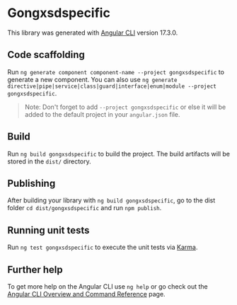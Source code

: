 # Gongxsdspecific

This library was generated with [Angular CLI](https://github.com/angular/angular-cli) version 17.3.0.

## Code scaffolding

Run `ng generate component component-name --project gongxsdspecific` to generate a new component. You can also use `ng generate directive|pipe|service|class|guard|interface|enum|module --project gongxsdspecific`.
> Note: Don't forget to add `--project gongxsdspecific` or else it will be added to the default project in your `angular.json` file. 

## Build

Run `ng build gongxsdspecific` to build the project. The build artifacts will be stored in the `dist/` directory.

## Publishing

After building your library with `ng build gongxsdspecific`, go to the dist folder `cd dist/gongxsdspecific` and run `npm publish`.

## Running unit tests

Run `ng test gongxsdspecific` to execute the unit tests via [Karma](https://karma-runner.github.io).

## Further help

To get more help on the Angular CLI use `ng help` or go check out the [Angular CLI Overview and Command Reference](https://angular.io/cli) page.
